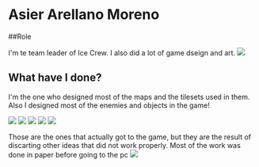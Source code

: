 # Asier Arellano Moreno



##Role

I'm te team leader of Ice Crew. I also did a lot of game dseign and art.
![](http://imgur.com/irEK5E9.png)


## What have I done?

I'm the one who designed most of the maps and the tilesets used in them. Also I designed most of the enemies and objects in the game!

![](http://imgur.com/xaaDnxw.png)
![](http://imgur.com/vccndFs.png)
![](http://imgur.com/e7lh4dt.png)
![](http://imgur.com/4LgD8Rx.png)
![](http://imgur.com/g8Tm9Yg.png)

Those are the ones that actually got to the game, but they are the result of discarting other ideas that did not work properly.
Most of the work was done in paper before going to the pc
![](http://imgur.com/PqsibBo.png) 


